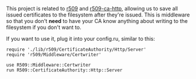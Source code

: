 This project is related to [r509](http://github.com/reaperhulk/r509) and [r509-ca-http](http://github.com/sirsean/r509-ca-http), allowing us to save all issued certificates to the filesystem after they're issued. This is middleware so that you don't **need** to have your CA know anything about writing to the filesystem if you don't want to.

If you want to use it, plug it into your config.ru, similar to this:

    require './lib/r509/CertificateAuthority/Http/Server'
    require 'r509/Middleware/Certwriter'

    use R509::Middleware::Certwriter
    run R509::CertificateAuthority::Http::Server
